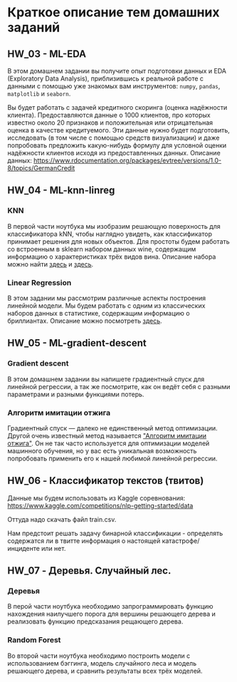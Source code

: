 # Краткое описание тем домашних заданий

## HW_03 - ML-EDA
В этом домашнем задании вы получите опыт подготовки данных и EDA (Exploratory Data Analysis), приблизившись к реальной работе с данными с помощью уже знакомых вам инструментов: `numpy`, `pandas`, `matplotlib` и `seaborn`.

Вы будет работать с задачей кредитного скоринга (оценка надёжности клиента). Предоставляются данные о 1000 клиентов, про которых известно около 20 признаков и положительная или отрицательная оценка в качестве кредитуемого. Эти данные нужно будет подготовить, исследовать (в том числе с помощью средств визуализации) и даже попробовать предложить какую-нибудь формулу для условной оценки надёжности клиентов исходя из предоставленных данных. Описание данных: https://www.rdocumentation.org/packages/evtree/versions/1.0-8/topics/GermanCredit


## HW_04 - ML-knn-linreg

### KNN

В первой части ноутбука мы изобразим решающую поверхность для классификатора kNN, чтобы наглядно увидеть, как классификатор принимает решения для новых объектов. Для простоты будем работать со встроенным в sklearn набором данных wine, содержащим информацию о характеристиках трёх видов вина. Описание набора можно найти [здесь](https://scikit-learn.org/stable/modules/generated/sklearn.datasets.load_wine.html#sklearn.datasets.load_wine) и [здесь](https://rdrr.io/cran/rattle.data/man/wine.html).

### Linear Regression

В этом задании мы рассмотрим различные аспекты построения линейной модели. Мы будем работать с одним из классических наборов данных в статистике, содержащим информацию о бриллиантах. Описание можно посмотреть [здесь](https://www.kaggle.com/datasets/shivam2503/diamonds).


## HW_05 - ML-gradient-descent

### Gradient descent
В этом домашнем задании вы напишете градиентный спуск для линейной регрессии, а так же посмотрите, как он ведёт себя с разными параметрами и разными функциями потерь.

### Алгоритм имитации отжига

Градиентный спуск — далеко не единственный метод оптимизации. Другой очень известный метод называется ["Алгоритм имитации отжига"](https://ru.wikipedia.org/wiki/%D0%90%D0%BB%D0%B3%D0%BE%D1%80%D0%B8%D1%82%D0%BC_%D0%B8%D0%BC%D0%B8%D1%82%D0%B0%D1%86%D0%B8%D0%B8_%D0%BE%D1%82%D0%B6%D0%B8%D0%B3%D0%B0). Он не так часто используется для оптимизации моделей машинного обучения, но у вас есть уникальная возможность попробовать применить его к нашей любимой линейной регрессии.


## HW_06 - Классификатор текстов (твитов)

Данные мы будем использовать из Kaggle соревнования: https://www.kaggle.com/competitions/nlp-getting-started/data

Оттуда надо скачать файл train.csv.

Нам предстоит решать задачу бинарной классификации - определять содержатся ли в твитте информация о настоящей катастрофе/инциденте или нет.

## HW_07 - Деревья. Случайный лес.

### Деревья
 
В перой части ноутбука необходимо запрограммировать функцию нахождения наилучшего порога для вершины решающего дерева и реализовать функцию предсказания рещающего дерева.

### Random Forest

Во второй части ноутбука необходимо построить модели с использованием бэггинга, модель случайного леса и модель решающего дерева, и сравнить результаты всех трёх моделей.